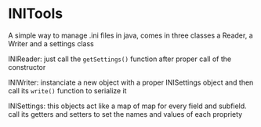 # INITools
A simple way to manage .ini files in java, comes in three classes a Reader, a Writer and a settings class

INIReader: just call the <code>getSettings()</code> function after proper call of the constructor

INIWriter: instanciate a new object with a proper INISettings object and then call its <code>write()</code> function to serialize it

INISettings: this objects act like a map of map for every field and subfield. call its getters and setters to set the names and values of each propriety
